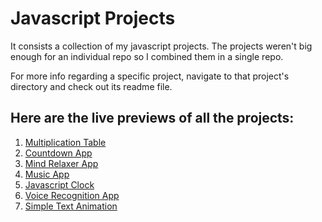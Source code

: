 # Javascript Projects

It consists a collection of my javascript projects. The projects weren't big enough for an individual repo so I combined them in a single repo.

For more info regarding a specific project, navigate to that project's directory and check out its readme file.

## Here are the live previews of all the projects:

1. [Multiplication Table](https://multiplicationtable-dk.netlify.app/)
2. [Countdown App](https://countdowntimer-dk.netlify.app/)
3. [Mind Relaxer App](https://mindrelaxer-dk.netlify.app/)
4. [Music App](https://musicapp-dk.netlify.app/)
5. [Javascript Clock](https://javascriptclock-dk.netlify.app/)
6. [Voice Recognition App](https://voicerecognitionapp-dk.netlify.app/)
7. [Simple Text Animation](https://simpletextanimation-dk.netlify.app/)
